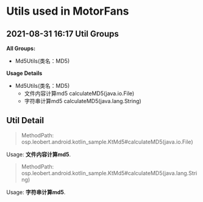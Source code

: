 Utils used in MotorFans
=======================
**2021-08-31 16:17**
Util Groups
-----------
**All Groups:**

- Md5Utils(类名：MD5)

**Usage Details**

- Md5Utils(类名：MD5)
  - 文件内容计算md5 calculateMD5(java.io.File)
  - 字符串计算md5 calculateMD5(java.lang.String)

Util Detail
-----------

> MethodPath: osp.leobert.android.kotlin_sample.KtMd5#calculateMD5(java.io.File)



Usage: **文件内容计算md5**.



> MethodPath: osp.leobert.android.kotlin_sample.KtMd5#calculateMD5(java.lang.String)



Usage: **字符串计算md5**.



